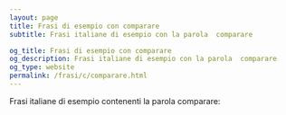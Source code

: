 ```yaml
---
layout: page
title: Frasi di esempio con comparare 
subtitle: Frasi italiane di esempio con la parola  comparare

og_title: Frasi di esempio con comparare 
og_description: Frasi italiane di esempio con la parola  comparare
og_type: website
permalink: /frasi/c/comparare.html
---
```


Frasi italiane di esempio contenenti la parola comparare:


